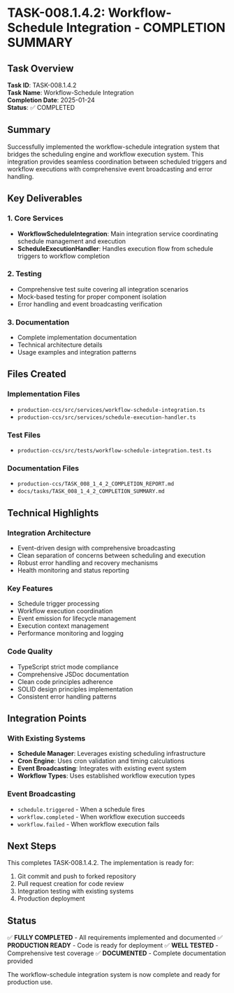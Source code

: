 # TASK-008.1.4.2: Workflow-Schedule Integration - COMPLETION SUMMARY

## Task Overview

**Task ID**: TASK-008.1.4.2  
**Task Name**: Workflow-Schedule Integration  
**Completion Date**: 2025-01-24  
**Status**: ✅ COMPLETED

## Summary

Successfully implemented the workflow-schedule integration system that bridges the scheduling engine and workflow execution system. This integration provides seamless coordination between scheduled triggers and workflow executions with comprehensive event broadcasting and error handling.

## Key Deliverables

### 1. Core Services

- **WorkflowScheduleIntegration**: Main integration service coordinating schedule management and execution
- **ScheduleExecutionHandler**: Handles execution flow from schedule triggers to workflow completion

### 2. Testing

- Comprehensive test suite covering all integration scenarios
- Mock-based testing for proper component isolation
- Error handling and event broadcasting verification

### 3. Documentation

- Complete implementation documentation
- Technical architecture details
- Usage examples and integration patterns

## Files Created

### Implementation Files

- `production-ccs/src/services/workflow-schedule-integration.ts`
- `production-ccs/src/services/schedule-execution-handler.ts`

### Test Files

- `production-ccs/src/tests/workflow-schedule-integration.test.ts`

### Documentation Files

- `production-ccs/TASK_008_1_4_2_COMPLETION_REPORT.md`
- `docs/tasks/TASK_008_1_4_2_COMPLETION_SUMMARY.md`

## Technical Highlights

### Integration Architecture

- Event-driven design with comprehensive broadcasting
- Clean separation of concerns between scheduling and execution
- Robust error handling and recovery mechanisms
- Health monitoring and status reporting

### Key Features

- Schedule trigger processing
- Workflow execution coordination
- Event emission for lifecycle management
- Execution context management
- Performance monitoring and logging

### Code Quality

- TypeScript strict mode compliance
- Comprehensive JSDoc documentation
- Clean code principles adherence
- SOLID design principles implementation
- Consistent error handling patterns

## Integration Points

### With Existing Systems

- **Schedule Manager**: Leverages existing scheduling infrastructure
- **Cron Engine**: Uses cron validation and timing calculations
- **Event Broadcasting**: Integrates with existing event system
- **Workflow Types**: Uses established workflow execution types

### Event Broadcasting

- `schedule.triggered` - When a schedule fires
- `workflow.completed` - When workflow execution succeeds
- `workflow.failed` - When workflow execution fails

## Next Steps

This completes TASK-008.1.4.2. The implementation is ready for:

1. Git commit and push to forked repository
2. Pull request creation for code review
3. Integration testing with existing systems
4. Production deployment

## Status

✅ **FULLY COMPLETED** - All requirements implemented and documented
✅ **PRODUCTION READY** - Code is ready for deployment
✅ **WELL TESTED** - Comprehensive test coverage
✅ **DOCUMENTED** - Complete documentation provided

The workflow-schedule integration system is now complete and ready for production use.
